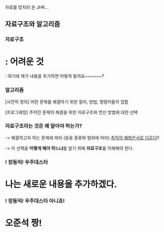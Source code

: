 
자료를 망치러 온 JHK...

## 자료구조와 알고리즘

### 자료구조

: 어려운 것
=======
: 여기에 제가 내용을 추가하면 어떻게 될까요~~~~~~?


### 알고리즘

[사전적 정의] 어떤 문제를 해결하기 위한 절차, 방법, 명령어들의 집합

[프로그래밍] 주어진 문제의 해결을 위한 자료구조와 연산 방법에 대한 선택

### 자료구조라는 것은 왜 알아야 하는가?

-> 해결하고자 하는 문제에 따라 (응용 종류와 범위에 따라) <u>최적의 해법은서로 다르다</u>!!

-> 이 선택을 **어떻게 해야 하느냐**를 알기 위해 **자료구조**를 이해해야 한다.


### ! 장동익! 우주대스타

# 나는 새로운 내용을 추가하겠다.


### ! 장동익! 우주대스타 아니죠!
# 오준석 짱!

